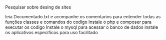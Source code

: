 Pesquisar sobre desing de sites


leia Documentado.txt e acompanhe os comentarios para entender todas as funções classes e comandos do codigo
Instale o php e composer para executar os codigo
Instale o mysql para acessar o banco de dados
instale os aplicativos especificos para uso facilitado
